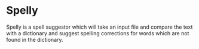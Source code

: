 # Spelly
Spelly is a spell suggestor which will take an input file and compare the text with a dictionary and suggest spelling corrections for words which are not found in the dictionary.
